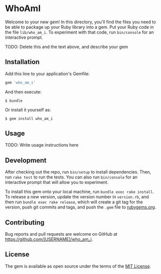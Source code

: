 # WhoAmI

Welcome to your new gem! In this directory, you'll find the files you need to be able to package up your Ruby library into a gem. Put your Ruby code in the file `lib/who_am_i`. To experiment with that code, run `bin/console` for an interactive prompt.

TODO: Delete this and the text above, and describe your gem

## Installation

Add this line to your application's Gemfile:

```ruby
gem 'who_am_i'
```

And then execute:

    $ bundle

Or install it yourself as:

    $ gem install who_am_i

## Usage

TODO: Write usage instructions here

## Development

After checking out the repo, run `bin/setup` to install dependencies. Then, run `rake test` to run the tests. You can also run `bin/console` for an interactive prompt that will allow you to experiment.

To install this gem onto your local machine, run `bundle exec rake install`. To release a new version, update the version number in `version.rb`, and then run `bundle exec rake release`, which will create a git tag for the version, push git commits and tags, and push the `.gem` file to [rubygems.org](https://rubygems.org).

## Contributing

Bug reports and pull requests are welcome on GitHub at https://github.com/[USERNAME]/who_am_i.

## License

The gem is available as open source under the terms of the [MIT License](http://opensource.org/licenses/MIT).
